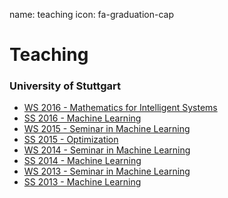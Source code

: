 name: teaching
icon: fa-graduation-cap

# Teaching

### University of Stuttgart

* [WS 2016 - Mathematics for Intelligent Systems][maths16]
* [SS 2016 - Machine Learning][ml16]
* [WS 2015 - Seminar in Machine Learning][hsml15]
* [SS 2015 - Optimization][opt15]
* [WS 2014 - Seminar in Machine Learning][hsml14]
* [SS 2014 - Machine Learning][ml14]
* [WS 2013 - Seminar in Machine Learning][hsml13]
* [SS 2013 - Machine Learning][ml13]

[maths16]: https://ipvs.informatik.uni-stuttgart.de/mlr/teaching/maths/
[ml16]: https://ipvs.informatik.uni-stuttgart.de/mlr/marc/teaching/16-MachineLearning/
[hsml15]: https://ipvs.informatik.uni-stuttgart.de/mlr/teaching/hauptseminar-machine-learning-ws-1516/
[opt15]: https://ipvs.informatik.uni-stuttgart.de/mlr/marc/teaching/15-Optimization/
[hsml14]: https://ipvs.informatik.uni-stuttgart.de/mlr/teaching/14-seminar-ml/
[ml14]: https://ipvs.informatik.uni-stuttgart.de/mlr/marc/teaching/14-MachineLearning/
[hsml13]: https://ipvs.informatik.uni-stuttgart.de/mlr/teaching/teaching-13-seminar-ml/
[ml13]: https://ipvs.informatik.uni-stuttgart.de/mlr/marc/teaching/13-MachineLearning/
